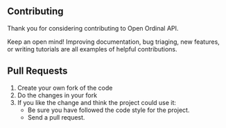## Contributing

Thank you for considering contributing to Open Ordinal API.

Keep an open mind! Improving documentation, bug triaging, new features, or writing tutorials are all examples of helpful contributions.

## Pull Requests

1. Create your own fork of the code
2. Do the changes in your fork
3. If you like the change and think the project could use it:
   * Be sure you have followed the code style for the project.
   * Send a pull request.
